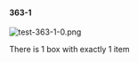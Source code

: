#### 363-1
![test-363-1-0.png](https://github.com/lil-lab/nlvr/raw/master/nlvr/test/images/0/test-363-1-0.png "test-363-1-0.png")

There is 1 box with exactly 1 item